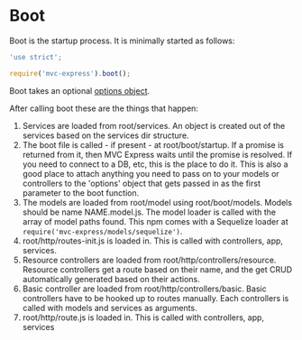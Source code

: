 # Boot

Boot is the startup process. It is minimally started as follows:

```javascript
'use strict';

require('mvc-express').boot();
```

Boot takes an optional [options object](/mvc-express/options).

After calling boot these are the things that happen:

1. Services are loaded from root/services. An object is created out of the services based on the services dir structure.
2. The boot file is called - if present - at root/boot/startup. If a promise is returned
from it, then MVC Express waits until the promise is resolved. If you need to connect to a DB, etc, 
this is the place to do it. This is also a good place to attach anything you need to pass on to your models or
controllers to the 'options' object that gets passed in as the first parameter to the boot function.
3. The models are loaded from root/model using root/boot/models. Models should be name NAME.model.js. The model loader is
called with the array of model paths found. This npm comes with a Sequelize loader at `require('mvc-express/models/sequelize')`.
4. root/http/routes-init.js is loaded in. This is called with controllers, app, services.
5. Resource controllers are loaded from root/http/controllers/resource.  Resource controllers get a route based on their name, and the get CRUD automatically generated based on their actions.
6. Basic controller are loaded from root/http/controllers/basic. Basic controllers have to be hooked up to routes manually. Each controllers is called with models and services as arguments.
7. root/http/route.js is loaded in. This is called with controllers, app, services


